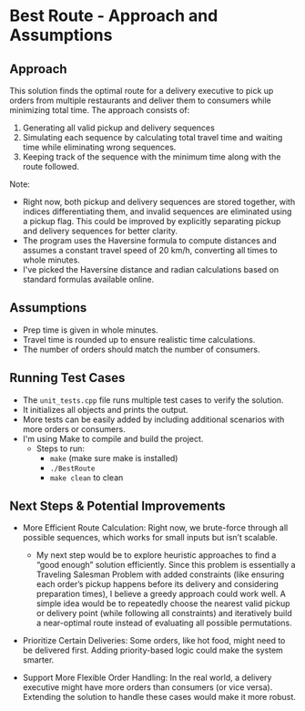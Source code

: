 # Best Route - Approach and Assumptions

## Approach
This solution finds the optimal route for a delivery executive to pick up orders from multiple restaurants and deliver them to consumers while minimizing total time. The approach consists of:

1. Generating all valid pickup and delivery sequences
2. Simulating each sequence by calculating total travel time and waiting time while eliminating wrong sequences.
3. Keeping track of the sequence with the minimum time along with the route followed.

Note:
- Right now, both pickup and delivery sequences are stored together, with indices differentiating them, and invalid sequences are eliminated using a pickup flag. This could be improved by explicitly separating pickup and delivery sequences for better clarity.
- The program uses the Haversine formula to compute distances and assumes a constant travel speed of 20 km/h, converting all times to whole minutes.
- I've picked the Haversine distance and radian calculations based on standard formulas available online.

## Assumptions
- Prep time is given in whole minutes.
- Travel time is rounded up to ensure realistic time calculations.
- The number of orders should match the number of consumers.

## Running Test Cases

- The `unit_tests.cpp` file runs multiple test cases to verify the solution.
- It initializes all objects and prints the output.
- More tests can be easily added by including additional scenarios with more orders or consumers.
- I'm using Make to compile and build the project.
    - Steps to run:
        -  `make` (make sure make is installed)
        - `./BestRoute`
        - `make clean` to clean

## Next Steps & Potential Improvements

- More Efficient Route Calculation: Right now, we brute-force through all possible sequences, which works for small inputs but isn’t scalable.
    - My next step would be to explore heuristic approaches to find a “good enough” solution efficiently. Since this problem is essentially a Traveling Salesman Problem with added constraints (like ensuring each order’s pickup happens before its delivery and considering preparation times), I believe a greedy approach could work well. A simple idea would be to repeatedly choose the nearest valid pickup or delivery point (while following all constraints) and iteratively build a near-optimal route instead of evaluating all possible permutations.

- Prioritize Certain Deliveries: Some orders, like hot food, might need to be delivered first. Adding priority-based logic could make the system smarter.
- Support More Flexible Order Handling: In the real world, a delivery executive might have more orders than consumers (or vice versa). Extending the solution to handle these cases would make it more robust.
